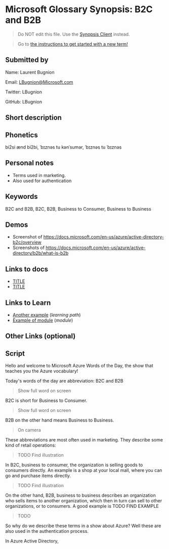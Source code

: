 # Microsoft Glossary Synopsis: B2C and B2B

> Do NOT edit this file. Use the [Synopsis Client](https://aka.ms/glossary/edit-synopsis) instead.

> Go to [the instructions to get started with a new term!](https://github.com/lbugnion/ms-glossary/blob/master/instructions/getting-started.md)

## Submitted by

Name: Laurent Bugnion

Email: LBugnion@Microsoft.com

Twitter: LBugnion

GitHub: LBugnion

## Short description

## Phonetics

bi2si ænd bi2bi, ˈbɪznəs tu kənˈsumər, ˈbɪznəs tu ˈbɪznəs

## Personal notes

- Terms used in marketing.
- Also used for authentication

## Keywords

B2C and B2B, B2C, B2B, Business to Consumer, Business to Business

## Demos

- Screenshot of https://docs.microsoft.com/en-us/azure/active-directory-b2c/overview
- Screenshots of https://docs.microsoft.com/en-us/azure/active-directory/b2b/what-is-b2b

## Links to docs

- [TITLE](https://docs.microsoft.com/en-us/azure/active-directory/b2b/)
- [TITLE](https://docs.microsoft.com/en-us/azure/active-directory-b2c/)

## Links to Learn

- [Another example](https://docs.microsoft.com/learn/paths/create-serverless-applications) (*learning path*)
- [Example of module](https://docs.microsoft.com/learn/modules/shift-nodejs-express-apis-serverless) (*module*)

## Other Links (optional)

## Script

Hello and welcome to Microsoft Azure Words of the Day, the show that teaches you the Azure vocabulary!

Today's words of the day are abbreviation: B2C and B2B

> Show full word on screen

B2C is short for Business to Consumer.

> Show full word on screen

B2B on the other hand means Business to Business.

> On camera

These abbreviations are most often used in marketing. They describe some kind of retail operations:

> TODO Find illustration

In B2C, business to consumer, the organization is selling goods to consumers directly. An example is a shop at your local mall, where you can go and purchase items directly.

> TODO Find illustration

On the other hand, B2B, business to business describes an organization who sells items to another organization, which then in turn can sell to other organizations, or to consumers. A good example is TODO FIND EXAMPLE

> TODO

So why do we describe these terms in a show about Azure? Well these are also used in the authentication process. 

In Azure Active Directory, 